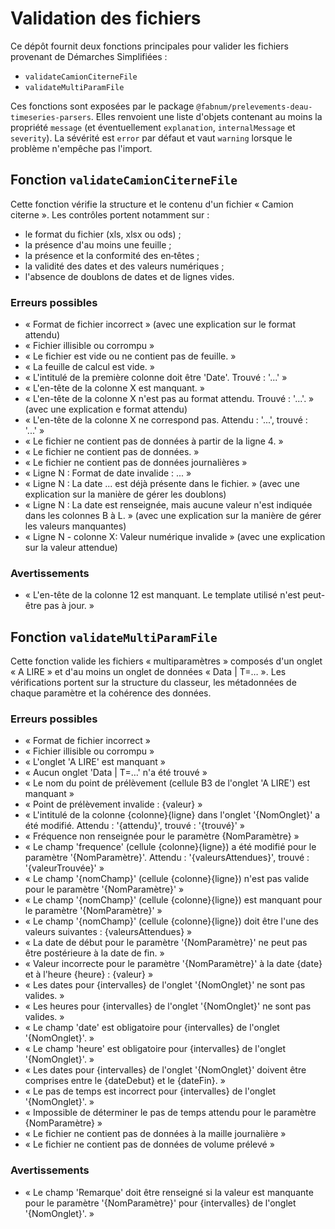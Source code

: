 # Validation des fichiers

Ce dépôt fournit deux fonctions principales pour valider les fichiers provenant de Démarches Simplifiées :

- `validateCamionCiterneFile`
- `validateMultiParamFile`

Ces fonctions sont exposées par le package `@fabnum/prelevements-deau-timeseries-parsers`. Elles renvoient une liste d'objets contenant au moins la propriété `message` (et éventuellement `explanation`, `internalMessage` et `severity`). La sévérité est `error` par défaut et vaut `warning` lorsque le problème n'empêche pas l'import.

## Fonction `validateCamionCiterneFile`

Cette fonction vérifie la structure et le contenu d'un fichier « Camion citerne ». Les contrôles portent notamment sur :

- le format du fichier (xls, xlsx ou ods) ;
- la présence d'au moins une feuille ;
- la présence et la conformité des en‑têtes ;
- la validité des dates et des valeurs numériques ;
- l'absence de doublons de dates et de lignes vides.

### Erreurs possibles

- « Format de fichier incorrect » (avec une explication sur le format attendu)
- « Fichier illisible ou corrompu »
- « Le fichier est vide ou ne contient pas de feuille. »
- « La feuille de calcul est vide. »
- « L'intitulé de la première colonne doit être 'Date'. Trouvé : '...' »
- « L'en-tête de la colonne X est manquant. »
- « L'en-tête de la colonne X n'est pas au format attendu. Trouvé : '...'. » (avec une explication e format attendu)
- « L'en-tête de la colonne X ne correspond pas. Attendu : '...', trouvé : '...' »
- « Le fichier ne contient pas de données à partir de la ligne 4. »
- « Le fichier ne contient pas de données. »
- « Le fichier ne contient pas de données journalières »
- « Ligne N : Format de date invalide : ... »
- « Ligne N : La date ... est déjà présente dans le fichier. » (avec une explication sur la manière de gérer les doublons)
- « Ligne N : La date est renseignée, mais aucune valeur n'est indiquée dans les colonnes B à L. » (avec une explication sur la manière de gérer les valeurs manquantes)
- « Ligne N - colonne X: Valeur numérique invalide » (avec une explication sur la valeur attendue) 

### Avertissements

- « L'en-tête de la colonne 12 est manquant. Le template utilisé n'est peut-être pas à jour. »

## Fonction `validateMultiParamFile`

Cette fonction valide les fichiers « multiparamètres » composés d'un onglet « A LIRE » et d'au moins un onglet de données « Data | T=… ». Les vérifications portent sur la structure du classeur, les métadonnées de chaque paramètre et la cohérence des données.

### Erreurs possibles

- « Format de fichier incorrect »
- « Fichier illisible ou corrompu »
- « L'onglet 'A LIRE' est manquant »
- « Aucun onglet 'Data | T=…' n'a été trouvé »
- « Le nom du point de prélèvement (cellule B3 de l'onglet 'A LIRE') est manquant »
- « Point de prélèvement invalide : {valeur} »
- « L'intitulé de la colonne {colonne}{ligne} dans l'onglet '{NomOnglet}' a été modifié. Attendu : '{attendu}', trouvé : '{trouvé}' »
- « Fréquence non renseignée pour le paramètre {NomParamètre} »
- « Le champ 'frequence' (cellule {colonne}{ligne}) a été modifié pour le paramètre '{NomParamètre}'. Attendu : '{valeursAttendues}', trouvé : '{valeurTrouvée}' »
- « Le champ '{nomChamp}' (cellule {colonne}{ligne}) n'est pas valide pour le paramètre '{NomParamètre}' »
- « Le champ '{nomChamp}' (cellule {colonne}{ligne}) est manquant pour le paramètre '{NomParamètre}' »
- « Le champ '{nomChamp}' (cellule {colonne}{ligne}) doit être l'une des valeurs suivantes : {valeursAttendues} »
- « La date de début pour le paramètre '{NomParamètre}' ne peut pas être postérieure à la date de fin. »
- « Valeur incorrecte pour le paramètre '{NomParamètre}' à la date {date} et à l'heure {heure} : {valeur} »
- « Les dates pour {intervalles} de l'onglet '{NomOnglet}' ne sont pas valides. »
- « Les heures pour {intervalles} de l'onglet '{NomOnglet}' ne sont pas valides. »
- « Le champ 'date' est obligatoire pour {intervalles} de l'onglet '{NomOnglet}'. »
- « Le champ 'heure' est obligatoire pour {intervalles} de l'onglet '{NomOnglet}'. »
- « Les dates pour {intervalles} de l'onglet '{NomOnglet}' doivent être comprises entre le {dateDebut} et le {dateFin}. »
- « Le pas de temps est incorrect pour {intervalles} de l'onglet '{NomOnglet}'. »
- « Impossible de déterminer le pas de temps attendu pour le paramètre {NomParamètre} »
- « Le fichier ne contient pas de données à la maille journalière »
- « Le fichier ne contient pas de données de volume prélevé »

### Avertissements

- « Le champ 'Remarque' doit être renseigné si la valeur est manquante pour le paramètre '{NomParamètre}' pour {intervalles} de l'onglet '{NomOnglet}'. »
